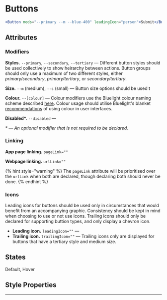 # Buttons

```jsx
<Button mods="--primary --m --blue-400" leadingIcon="person">Submit</Button>
```

## **Attributes**

### **Modifiers**

**Styles.** `--primary`, `--secondary`, `--tertiary` — Different button styles should be used collectively to show heirarchy between actions. Button groups should only use a maximum of two different styles, either _primary/secondary_, _primary/tertiary_, or _secondary/tertiary_.

**Size.** `--m` (medium), `--s` (small) — Button size options should be used t

**Colour.** `--[colour]` — Colour modifiers use the Bluelight colour naming scheme described [here](../foundations/colour.md#system-colours).  Colour usage should utilise Bluelight's blanket [recommendations](../foundations/colour.md#system-colours) of using colour in user interfaces.

**Disabled\*.** `--disabled` —



_\* — An optional modifier that is not required to be declared._

### Linking

**App page linking.** `pageLink=""`

**Webpage linking.** `urlLink=""`

{% hint style="warning" %}
The `pageLink` attribute will be prioritised over the `urlLink` when both are declared, though declaring both should never be done.
{% endhint %}

### Icons

Leading icons for buttons should be used only in circumstances that would benefit from an accompanying graphic. Consistency should be kept in mind when choosing to use or not use icons. Trailing icons should only be declared for supporting buttion types, and only display a chevron icon.&#x20;

* **Leading icon.** `leadingIcon=""` —&#x20;
* **Trailing icon.** `trailingIcon=""` — Trailing icons only are displayed for buttons that have a tertiary style and medium size.

## **States**

Default, Hover

## Style Properties

****

